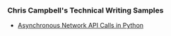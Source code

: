 ### Chris Campbell's Technical Writing Samples
- [Asynchronous Network API Calls in Python](https://github.com/lovelycam/writing/blob/main/asyncApiCallsPython.md.md)
